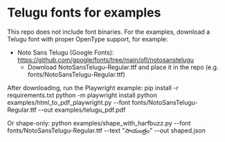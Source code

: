# Telugu fonts for examples

This repo does not include font binaries. For the examples, download a Telugu font with proper OpenType support, for example:

- Noto Sans Telugu (Google Fonts): https://github.com/google/fonts/tree/main/ofl/notosanstelugu
  - Download NotoSansTelugu-Regular.ttf and place it in the repo (e.g. fonts/NotoSansTelugu-Regular.ttf)

After downloading, run the Playwright example:
  pip install -r requirements.txt
  python -m playwright install
  python examples/html_to_pdf_playwright.py --font fonts/NotoSansTelugu-Regular.ttf --out examples/telugu_pdf.pdf

Or shape-only:
  python examples/shape_with_harfbuzz.py --font fonts/NotoSansTelugu-Regular.ttf --text "సాయంత్రం" --out shaped.json
